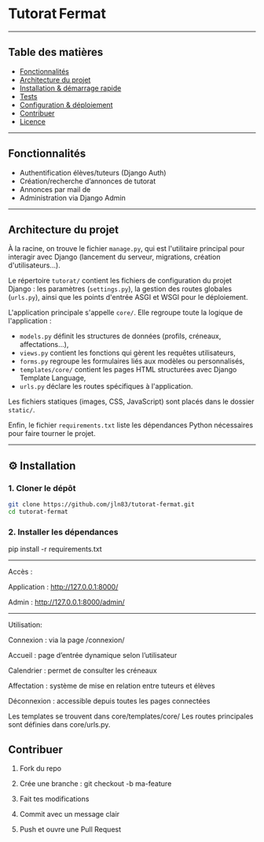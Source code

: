 # Tutorat Fermat


---

##  Table des matières

- [Fonctionnalités](#-fonctionnalités)
- [Architecture du projet](#-architecture-du-projet)
- [Installation & démarrage rapide](#-installation--démarrage-rapide)
- [Tests](#-tests)
- [Configuration & déploiement](#-configuration--déploiement)
- [Contribuer](#-contribuer)
- [Licence](#-licence)

---


## Fonctionnalités

- Authentification élèves/tuteurs (Django Auth)
- Création/recherche d’annonces de tutorat
- Annonces par mail de 
- Administration via Django Admin

---

##  Architecture du projet

À la racine, on trouve le fichier `manage.py`, qui est l'utilitaire principal pour interagir avec Django (lancement du serveur, migrations, création d'utilisateurs...).

Le répertoire `tutorat/` contient les fichiers de configuration du projet Django : les paramètres (`settings.py`), la gestion des routes globales (`urls.py`), ainsi que les points d'entrée ASGI et WSGI pour le déploiement.

L'application principale s'appelle `core/`. Elle regroupe toute la logique de l'application :
- `models.py` définit les structures de données (profils, créneaux, affectations...),
- `views.py` contient les fonctions qui gèrent les requêtes utilisateurs,
- `forms.py` regroupe les formulaires liés aux modèles ou personnalisés,
- `templates/core/` contient les pages HTML structurées avec Django Template Language,
- `urls.py` déclare les routes spécifiques à l'application.

Les fichiers statiques (images, CSS, JavaScript) sont placés dans le dossier `static/`.

Enfin, le fichier `requirements.txt` liste les dépendances Python nécessaires pour faire tourner le projet.

---

## ⚙️ Installation

### 1. Cloner le dépôt

```bash
git clone https://github.com/jln83/tutorat-fermat.git
cd tutorat-fermat
```

### 2. Installer les dépendances 

pip install -r requirements.txt

---

Accès :

Application : http://127.0.0.1:8000/

Admin : http://127.0.0.1:8000/admin/

--- 

Utilisation:

Connexion : via la page /connexion/

Accueil : page d’entrée dynamique selon l’utilisateur

Calendrier : permet de consulter les créneaux

Affectation : système de mise en relation entre tuteurs et élèves

Déconnexion : accessible depuis toutes les pages connectées

Les templates se trouvent dans core/templates/core/
Les routes principales sont définies dans core/urls.py.

## Contribuer


1. Fork du repo

2. Crée une branche : git checkout -b ma-feature

3. Fait tes modifications

4. Commit avec un message clair

5. Push et ouvre une Pull Request
